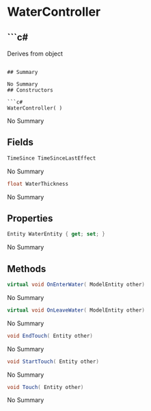 # WaterController

## ```c#
Derives from object
```

## Summary

No Summary
## Constructors

```c#
WaterController( ) 
```
No Summary
## Fields

```c#
TimeSince TimeSinceLastEffect
```
No Summary
```c#
float WaterThickness
```
No Summary
## Properties

```c#
Entity WaterEntity { get; set; } 
```
No Summary
## Methods

```c#
virtual void OnEnterWater( ModelEntity other) 
```
No Summary
```c#
virtual void OnLeaveWater( ModelEntity other) 
```
No Summary
```c#
void EndTouch( Entity other) 
```
No Summary
```c#
void StartTouch( Entity other) 
```
No Summary
```c#
void Touch( Entity other) 
```
No Summary
